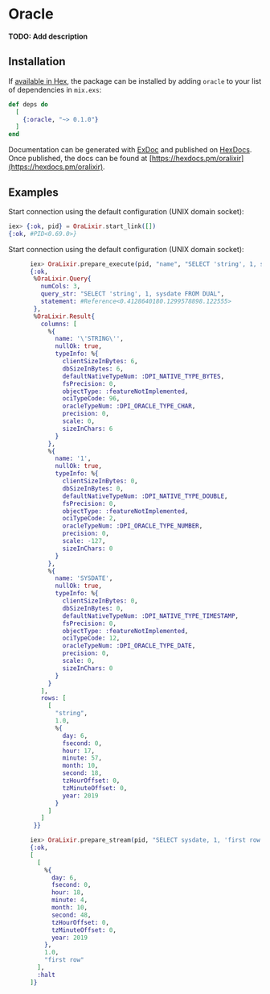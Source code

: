 # Oracle

**TODO: Add description**

## Installation

If [available in Hex](https://hex.pm/docs/publish), the package can be installed
by adding `oracle` to your list of dependencies in `mix.exs`:

```elixir
def deps do
  [
    {:oracle, "~> 0.1.0"}
  ]
end
```

Documentation can be generated with [ExDoc](https://github.com/elixir-lang/ex_doc)
and published on [HexDocs](https://hexdocs.pm). Once published, the docs can
be found at [https://hexdocs.pm/oralixir](https://hexdocs.pm/oralixir).

## Examples

  Start connection using the default configuration (UNIX domain socket):
```elixir
iex> {:ok, pid} = OraLixir.start_link([])
{:ok, #PID<0.69.0>}
```

  Start connection using the default configuration (UNIX domain socket):
```elixir
      iex> OraLixir.prepare_execute(pid, "name", "SELECT 'string', 1, sysdate FROM DUAL", [], [])
      {:ok,
       %OraLixir.Query{
         numCols: 3,
         query_str: "SELECT 'string', 1, sysdate FROM DUAL",
         statement: #Reference<0.4128640180.1299578898.122555>
       },
       %OraLixir.Result{
         columns: [
           %{
             name: '\'STRING\'',
             nullOk: true,
             typeInfo: %{
               clientSizeInBytes: 6,
               dbSizeInBytes: 6,
               defaultNativeTypeNum: :DPI_NATIVE_TYPE_BYTES,
               fsPrecision: 0,
               objectType: :featureNotImplemented,
               ociTypeCode: 96,
               oracleTypeNum: :DPI_ORACLE_TYPE_CHAR,
               precision: 0,
               scale: 0,
               sizeInChars: 6
             }
           },
           %{
             name: '1',
             nullOk: true,
             typeInfo: %{
               clientSizeInBytes: 0,
               dbSizeInBytes: 0,
               defaultNativeTypeNum: :DPI_NATIVE_TYPE_DOUBLE,
               fsPrecision: 0,
               objectType: :featureNotImplemented,
               ociTypeCode: 2,
               oracleTypeNum: :DPI_ORACLE_TYPE_NUMBER,
               precision: 0,
               scale: -127,
               sizeInChars: 0
             }
           },
           %{
             name: 'SYSDATE',
             nullOk: true,
             typeInfo: %{
               clientSizeInBytes: 0,
               dbSizeInBytes: 0,
               defaultNativeTypeNum: :DPI_NATIVE_TYPE_TIMESTAMP,
               fsPrecision: 0,
               objectType: :featureNotImplemented,
               ociTypeCode: 12,
               oracleTypeNum: :DPI_ORACLE_TYPE_DATE,
               precision: 0,
               scale: 0,
               sizeInChars: 0
             }
           }
         ],
         rows: [
           [
             "string",
             1.0,
             %{
               day: 6,
               fsecond: 0,
               hour: 17,
               minute: 57,
               month: 10,
               second: 18,
               tzHourOffset: 0,
               tzMinuteOffset: 0,
               year: 2019
             }
           ]
         ]
       }}

      iex> OraLixir.prepare_stream(pid, "SELECT sysdate, 1, 'first row' FROM DUAL", [], [])
      {:ok,
      [
        [
          %{
            day: 6,
            fsecond: 0,
            hour: 18,
            minute: 4,
            month: 10,
            second: 48,
            tzHourOffset: 0,
            tzMinuteOffset: 0,
            year: 2019
          },
          1.0,
          "first row"
        ],
        :halt
      ]}
```
